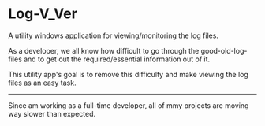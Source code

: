 # Log-V_Ver
A utility windows application for viewing/monitoring the log files.


As a developer, we all know how difficult to go through the good-old-log-files and to get out the required/essential information out of it.

This utility app's goal is to remove this difficulty and make viewing the log files as an easy task.


---
Since am working as a full-time developer, all of mmy projects are moving way slower than expected.
